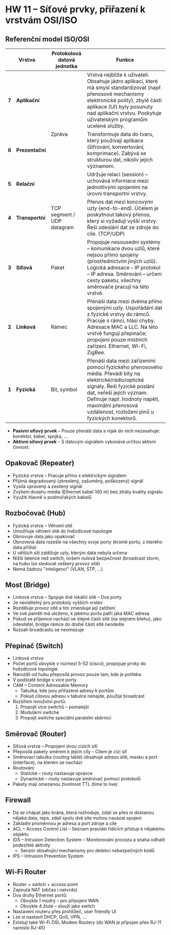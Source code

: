 # HW 11 – Síťové prvky, přiřazení k vrstvám OSI/ISO

## Referenční model ISO/OSI

<table>
    <thead>
        <tr>
            <th colspan=2>Vrstva</th>
            <th>Protokolová datová jednotka</th>
            <th>Funkce</th>
        </tr>
    </thead>
    <tbody>
        <tr>
            <td><strong>7</strong></td>
            <td><strong>Aplikační</strong></td>
            <td rowspan=3>Zpráva</td>
            <td>Vrstva nejblíže k uživateli. Obsahuje jádro aplikací, které má smysl standardizovat (např. přenosové mechanismy elektronické pošty), zbylé části aplikace (UI) byly posunuty nad aplikační vrstvu. Poskytuje uživatelským programům ucelené služby.</td>
        </tr>
        <tr>
            <td><strong>6</strong></td>
            <td><strong>Prezentační</strong></td>
            <td>Transformuje data do tvaru, který používají aplikace (šifrování, konvertování, komprimace). Zabývá se strukturou dat, nikoliv jejich významem.</td>
        </tr>
        <tr>
            <td><strong>5</strong></td>
            <td><strong>Relační</strong></td>
            <td>Udržuje relaci (session) – uchovává informace mezi jednotlivými spojeními na úrovni transportní vrstvy.</td>
        </tr>
        <tr>
            <td><strong>4</strong></td>
            <td><strong>Transportní</strong></td>
            <td>TCP segment / UDP datagram</td>
            <td>Přenos dat mezi koncovými uzly (end-to-end). Účelem je poskytnout takový přenos, který si vyžadují vyšší vrstvy. Řeší odeslání dat ze zdroje do cíle. (TCP/UDP)</td>
        </tr>
        <tr>
            <td><strong>3</strong></td>
            <td><strong>Síťová</strong></td>
            <td>Paket</td>
            <td>Propojuje nesousední systémy – komunikace dvou uzlů, které nejsou přímo spojeny (prostřednictvím jiných uzlů). Logická adresace – IP protokol – IP adresa. Směrování – určení cesty paketu; všechny směrovače pracují na této vrstvě.</td>
        </tr>
        <tr>
            <td><strong>2</strong></td>
            <td><strong>Linková</strong></td>
            <td>Rámec</td>
            <td>Přenáší data mezi dvěma přímo spojenými uzly. Uspořádání dat z fyzické vrstvy do rámců. Pracuje s rámci, hlásí chyby. Adresace MAC a LLC. Na této vrstvě fungují přepínače; propojení pouze místních zařízení. Ethernet, Wi-Fi, ZigBee.</td>
        </tr>
        <tr>
            <td><strong>1</strong></td>
            <td><strong>Fyzická</strong></td>
            <td>Bit, symbol</td>
            <td>Přenáší data mezi zařízeními pomocí fyzického přenosového média. Převádí bity na elektrické/rádio/optické signály. Řeší fyzické poslání dat, neřeší jejich význam. Definuje např. hodnoty napětí, maximální přenosová vzdálenost, rozložení pinů u fyzických konektorů.</td>
        </tr>
    </tbody>
</table>

* __Pasivní síťový prvek__ – Pouze přenáší data a nijak do nich nezasahuje: konektor, kabel, spojka, ...
* __Aktivní síťový prvek__ – S datovým signálem vykonává určitou aktivní činnost:

## Opakovač (Repeater)

* Fyzická vrstva – Pracuje přímo s elektrickým signálem
* Přijímá degradovaný (zkreslený, zašuměný, poškozený) signál
* Vysílá opravený a zesílený signál
* Zvýšení dosahu média (Ethernet kabel 100 m) bez ztráty kvality signálu
* Využití hlavně u podmořských kabelů

## Rozbočovač (Hub)

* Fyzická vrstva – Větvení sítě
* Umožňuje větvení sítě do hvězdicové topologie
* Obnovuje data jako opakovač
* Obnovená data rozešle na všechny svoje porty (kromě portu, z kterého data přišla)
* U větších sítí zatěžuje uzly, kterým data nebyla určena
* Nižší latence než switch, ovšem nulová bezpečnost (broadcast storm, na hubu lze sledovat veškerý provoz sítě)
* Nemá žádnou "inteligenci" (VLAN, STP, ...)

## Most (Bridge)

* Linková vrstva – Spojuje dvě lokální sítě – Dva porty
* Je neviditelný pro protokoly vyšších vrstev
* Rozděluje provoz sítě a tím zmenšuje její zatížení
* Ve své paměti má uloženo, k jakému portu patří jaká MAC adresa
* Pokud se příjemce nachází ve stejné části sítě (na stejném břehu), jako odesílatel, bridge rámce do druhé části sítě neodešle
* Rozsah broadcastu se neomezuje

## Přepínač (Switch)

* Linková vrstva
* Počet portů obvykle v rozmezí 5-52 (cisco), propojuje prvky do hvězdicové topologie
* Narozdíl od hubu přeposílá provoz pouze tam, kde je potřeba
* V podstatě bridge s více porty
* CAM – Content Adressable Memory
  * Tabulka, kde jsou přiřazené adresy k portům
  * Pokud cílovou adresu v tabulce nenajde, použije broadcast
* Rozšíření množství portů:
  1. Propojit více switchů – pomalejší
  2. Modulární switche
  3. Propojit switche speciální paralelní sběrnicí

## Směrovač (Router)

* Síťová vrstva – Propojení dvou cizích sítí
* Přeposílá pakety směrem k jejich cíly – Cílem je cizí síť
* Směrovací tabulka (routing table) obsahuje adresu sítě, masku a port (interface), na kterém se nachází
* Routování:
  * Statické – routy nastavuje správce
  * Dynamické – routy nastavuje směrovač pomocí protokolů
* Pakety mají omezenou životnost TTL (time to live)

## Firewall

* Dá se chápat jako brána, která rozhoduje, zdali se přes ní dostanou nějaká data, reps. zdali spolu dvě síte mohou navázat spojení
* Základní proměnnou je adresa a port zdroje a cíle
* ACL – Access Control List – Seznam pravidel řídících přístup k nějakému objektu
* IDS – Intrusion Detection System – Monitorování provozu a snaha odhalit podezřelé aktivity
  * Senzor obsahující mechanismy pro detekci nebezpečných kódů
* IPS – Intrusion Prevention System

## Wi-Fi Router

* Router + switch + access point
* Zapnutá NAT (občas i natvrdo)
* Dva druhy Ethernet portů:
  * Obvykle 1 modrý – pro připojení WAN
  * Obvykle 4 žluté – slouží jako switch
* Nastavení routeru přes prohlížeč, user friendly UI
* Lze si nastavit DHCP, QoS, VPN, ...
* Existují také Wi-Fi DSL Modem Routery (do WAN je připojen přes RJ-11 namísto RJ-45)
